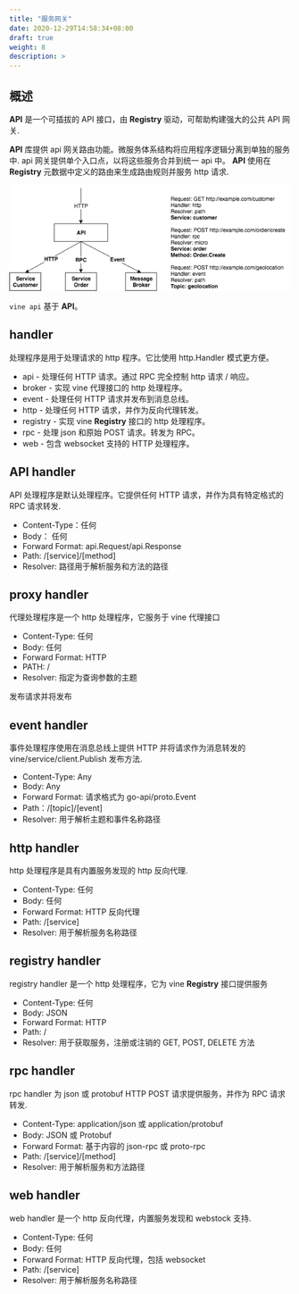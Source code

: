```yaml
---
title: "服务网关"
date: 2020-12-29T14:58:34+08:00
draft: true
weight: 8
description: >
---
```


## 概述
**API** 是一个可插拔的 API 接口，由 **Registry** 驱动，可帮助构建强大的公共 API 网关.

**API** 库提供 api 网关路由功能。微服务体系结构将应用程序逻辑分离到单独的服务中. api 网关提供单个入口点，以将这些服务合并到统一 api 中。 **API** 使用在 **Registry** 元数据中定义的路由来生成路由规则并服务 http 请求.

![vine api](2020-12-30-11-14-15.png)

`vine api` 基于 **API**。

## handler
处理程序是用于处理请求的 http 程序。它比使用 http.Handler 模式更方便。

- api - 处理任何 HTTP 请求。通过 RPC 完全控制 http 请求 / 响应。
- broker - 实现 vine 代理接口的 http 处理程序。
- event - 处理任何 HTTP 请求并发布到消息总线。
- http - 处理任何 HTTP 请求，并作为反向代理转发。
- registry - 实现 vine **Registry** 接口的 http 处理程序。
- rpc - 处理 json 和原始 POST 请求。转发为 RPC。
- web - 包含 websocket 支持的 HTTP 处理程序。

## API handler
API 处理程序是默认处理程序。它提供任何 HTTP 请求，并作为具有特定格式的 RPC 请求转发.
- Content-Type：任何
- Body： 任何
- Forward Format: api.Request/api.Response
- Path: /[service]/[method]
- Resolver: 路径用于解析服务和方法的路径

## proxy handler
代理处理程序是一个 http 处理程序，它服务于 vine 代理接口
- Content-Type: 任何
- Body: 任何
- Forward Format: HTTP
- PATH: /
- Resolver: 指定为查询参数的主题

发布请求并将发布

## event handler
事件处理程序使用在消息总线上提供 HTTP 并将请求作为消息转发的 vine/service/client.Publish 发布方法.

- Content-Type: Any
- Body: Any
- Forward Format: 请求格式为 go-api/proto.Event
- Path：/[topic]/[event]
- Resolver: 用于解析主题和事件名称路径

## http handler

http 处理程序是具有内置服务发现的 http 反向代理.

- Content-Type: 任何
- Body: 任何
- Forward Format: HTTP 反向代理
- Path: /[service]
- Resolver: 用于解析服务名称路径

## registry handler
registry handler 是一个 http 处理程序，它为 vine **Registry** 接口提供服务

- Content-Type: 任何
- Body: JSON
- Forward Format: HTTP
- Path: /
- Resolver: 用于获取服务，注册或注销的 GET, POST, DELETE 方法

## rpc handler
rpc handler 为 json 或 protobuf HTTP POST 请求提供服务，并作为 RPC 请求转发.

- Content-Type: application/json 或 application/protobuf
- Body: JSON 或 Protobuf
- Forward Format: 基于内容的 json-rpc 或 proto-rpc
- Path: /[service]/[method]
- Resolver: 用于解析服务和方法路径

## web handler
web handler 是一个 http 反向代理，内置服务发现和 webstock 支持.

- Content-Type: 任何
- Body: 任何
- Forward Format: HTTP 反向代理，包括 websocket
- Path: /[service]
- Resolver: 用于解析服务名称路径


